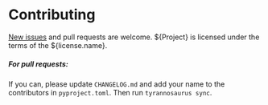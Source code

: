 # Contributing

[New issues](https://github.com/${user}/${project}/issues) and pull requests are welcome.
${Project} is licensed under the terms of the ${license.name}.

##### For pull requests:
If you can, please update `CHANGELOG.md` and add your name to the contributors in `pyproject.toml`.
Then run `tyrannosaurus sync`.
